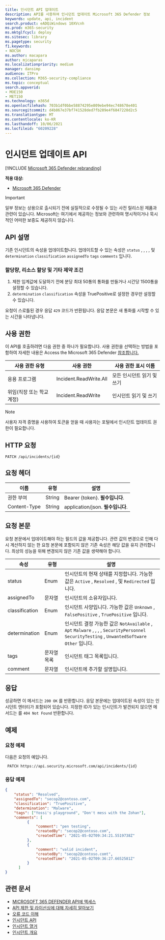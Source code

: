 ```yaml
---
title: 인시던트 API 업데이트
description: API를 사용하여 인시던트 업데이트 Microsoft 365 Defender 정보
keywords: update, api, incident
search.product: eADQiWindows 10XVcnh
ms.prod: m365-security
ms.mktglfcycl: deploy
ms.sitesec: library
ms.pagetype: security
f1.keywords:
- NOCSH
ms.author: macapara
author: mjcaparas
ms.localizationpriority: medium
manager: dansimp
audience: ITPro
ms.collection: M365-security-compliance
ms.topic: conceptual
search.appverid:
- MOE150
- MET150
ms.technology: m365d
ms.openlocfilehash: 703b1df0bbe58874295e809ebe94ec748678e401
ms.sourcegitcommit: d4b867e37bf741528ded7fb289e4f6847228d2c5
ms.translationtype: MT
ms.contentlocale: ko-KR
ms.lasthandoff: 10/06/2021
ms.locfileid: "60209228"
---
```

# <a name="update-incidents-api"></a>인시던트 업데이트 API

[!INCLUDE [Microsoft 365 Defender rebranding](../includes/microsoft-defender.md)]

**적용 대상:**

- [Microsoft 365 Defender](https://go.microsoft.com/fwlink/?linkid=2118804)

> [!IMPORTANT]
> 일부 정보는 상용으로 출시되기 전에 실질적으로 수정될 수 있는 사전 릴리스된 제품과 관련이 있습니다. Microsoft는 여기에서 제공하는 정보와 관련하여 명시적이거나 묵시적인 어떠한 보증도 제공하지 않습니다.

## <a name="api-description"></a>API 설명

기존 인시던트의 속성을 업데이트합니다. 업데이트할 수 있는 속성은 `status` , , , , 및 `determination` `classification` `assignedTo` `tags` `comments` 입니다.

### <a name="quotas-resource-allocation-and-other-constraints"></a>할당량, 리소스 할당 및 기타 제약 조건

1. 제한 임계값에 도달하기 전에 분당 최대 50통의 통화를 만들거나 시간당 1500통을 설정할 수 있습니다.
2. `determination` `classification` 속성을 TruePositive로 설정한 경우만 설정할 수 있습니다.

요청이 스로틀된 경우 응답 `429` 코드가 반환됩니다. 응답 본문은 새 통화를 시작할 수 있는 시간을 나타냅니다.

## <a name="permissions"></a>사용 권한

이 API를 호출하려면 다음 권한 중 하나가 필요합니다. 사용 권한을 선택하는 방법을 포함하여 자세한 내용은 Access the Microsoft 365 Defender [참조합니다.](api-access.md)

사용 권한 유형|사용 권한|사용 권한 표시 이름
---|---|---
응용 프로그램|Incident.ReadWrite.All|모든 인시던트 읽기 및 쓰기
위임(직장 또는 학교 계정)|Incident.ReadWrite|인시던트 읽기 및 쓰기

> [!NOTE]
> 사용자 자격 증명을 사용하여 토큰을 얻을 때 사용자는 포털에서 인시던트 업데이트 권한이 필요합니다.

## <a name="http-request"></a>HTTP 요청

```HTTP
PATCH /api/incidents/{id}
```

## <a name="request-headers"></a>요청 헤더

이름|유형|설명
---|---|---
권한 부여|String|Bearer {token}. **필수입니다**.
Content-Type|String|application/json. **필수입니다**.

## <a name="request-body"></a>요청 본문

요청 본문에서 업데이트해야 하는 필드의 값을 제공합니다. 관련 값의 변경으로 인해 다시 계산하지 않는 한 요청 본문에 포함되지 않은 기존 속성은 해당 값을 유지 관리합니다. 최상의 성능을 위해 변경되지 않은 기존 값을 생략해야 합니다.

속성|유형|설명
---|---|---
status|Enum|인시던트의 현재 상태를 지정합니다. 가능한 값은 `Active` , `Resolved` , 및 `Redirected` 입니다.
assignedTo|문자열|인시던트의 소유자입니다.
classification|Enum|인시던트 사양입니다. 가능한 값은 `Unknown` , `FalsePositive` , `TruePositive` 입니다.
determination|Enum|인시던트 결정 가능한 값은 `NotAvailable` , `Apt` `Malware` , , , , `SecurityPersonnel` `SecurityTesting` , `UnwantedSoftware` `Other` 입니다.
tags|문자열 목록|인시던트 태그 목록입니다.
comment|문자열|인시던트에 추가할 설명입니다.

## <a name="response"></a>응답

성공하면 이 메서드는 `200 OK` 를 반환합니다. 응답 본문에는 업데이트된 속성이 있는 인시던트 엔터티가 포함되어 있습니다. 지정한 ID가 있는 인시던트가 발견되지 않으면 메서드는 를 `404 Not Found` 반환합니다.

## <a name="example"></a>예제

### <a name="request-example"></a>요청 예제

다음은 요청의 예입니다.

```HTTP
 PATCH https://api.security.microsoft.com/api/incidents/{id}
```

### <a name="response-example"></a>응답 예제

```json
{
    "status": "Resolved",
    "assignedTo": "secop2@contoso.com",
    "classification": "TruePositive",
    "determination": "Malware",
    "tags": ["Yossi's playground", "Don't mess with the Zohan"],
    "comments": [
          {
              "comment": "pen testing",
              "createdBy": "secop2@contoso.com",
              "createdTime": "2021-05-02T09:34:21.5519738Z"
          },
          {
              "comment": "valid incident",
              "createdBy": "secop2@contoso.comt",
              "createdTime": "2021-05-02T09:36:27.6652581Z"
          }
      ]
}
```

## <a name="related-articles"></a>관련 문서

- [MICROSOFT 365 DEFENDER API에 액세스](api-access.md)
- [API 제한 및 라이선싱에 대해 자세히 알아보기](api-terms.md)
- [오류 코드 이해](api-error-codes.md)
- [인시던트 API](api-incident.md)
- [인시던트 열거](api-list-incidents.md)
- [인시던트 개요](incidents-overview.md)
